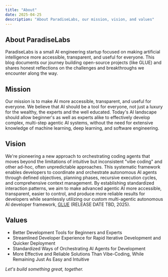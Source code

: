 ```yaml
---
title: "About"
date: 2025-04-25
description: "About ParadiseLabs, our mission, vision, and values"
---
```


## About ParadiseLabs

ParadiseLabs is a small AI engineering startup focused on making artificial intelligence more accessible, transparent, and useful for everyone. This blog documents our journey building open-source projects (like GLUE) and shares honest reflections on the challenges and breakthroughs we encounter along the way.

## Mission

Our mission is to make AI more accessible, transparent, and useful for everyone. We believe that AI should be a tool for everyone, not just a luxury for the wealthy, the experts and the well educated. Today's AI landscape should allow beginner's as well as experts alike to effectively develop complex, multi-step agentic AI systems, without the need for extensive knowledge of machine learning, deep learning, and software engineering.

## Vision

We're pioneering a new approach to orchestrating coding agents that moves beyond the limitations of intuitive but inconsistent "vibe coding" and other ad-hoc, often unpredictable approaches. This systematic framework enables developers to coordinate and orchestrate autonomous AI agents through defined objectives, planning phases, recursive execution cycles, and comprehensive context management. By establishing standardized interaction patterns, we aim to make advanced agentic AI more accessible, transparent, easier to control, and produce more reliable results for developers while seamlessly utilizing our custom multi-agentic autonomous AI developer framework, [GLUE](https://applyglue.com) (RELEASE DATE TBD, 2025).

## Values

- Better Development Tools for Beginners and Experts
- Streamlined Developer Experience for Rapid Iterative Development and Quicker Deployment
- Standardized Ways of Orchestrating AI Agents for Development
- More Effective and Reliable Solutions Than Vibe-Coding, While Remaining Just As Easy and Intuitive

*Let's build something great, together.*

